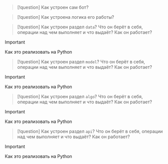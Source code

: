 
> [!question] 
> Как устроен сам бот?

> [!question] 
> Как устроена логика его работы?

> [!question] 
> Как устроен раздел `data`? Что он берёт в себя, операции над чем выполняет и что выдаёт? Как он работает?

> [!important] 
> Как это реализовать на Python


> [!question] 
> Как устроен раздел `model`? Что он берёт в себя, операции над чем выполняет и что выдаёт? Как он работает?

> [!important] 
> Как это реализовать на Python

> [!question] 
> Как устроен раздел `algo`? Что он берёт в себя, операции над чем выполняет и что выдаёт? Как он работает?

> [!important] 
> Как это реализовать на Python

> [!question] 
> Как устроен раздел `api`? Что он берёт в себя, операции над чем выполняет и что выдаёт? Как он работает?

> [!important] 
> Как это реализовать на Python

